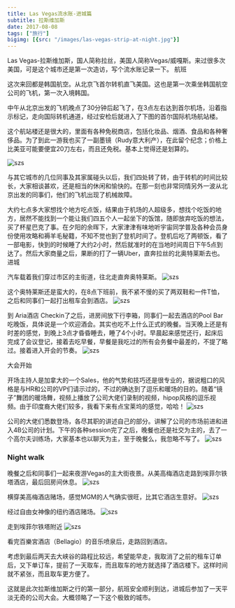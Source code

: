 ```yaml
---
title: Las Vegas流水账-进城篇
subtitle: 拉斯维加斯
date: 2017-08-08
tags: ["旅行"]
bigimg: [{src: "/images/las-vegas-strip-at-night.jpg"}]
---
```




Las Vegas-拉斯维加斯，国人简称拉丝，美国人简称Vegas/威嘎斯。来过很多次美国，可是这个城市还是第一次造访，写个流水账记录一下。
航班

这次来回都是韩国航空。从北京飞首尔转机直飞美国。这也是第一次乘坐韩国航空公司的飞机，第一次入境韩国。

中午从北京出发的飞机晚点了30分钟后起飞了，在3点左右达到首尔机场，沿着指示标记，走向国际转机通道，经过安检后就进入了下图的首尔国际机场航站楼。

这个航站楼还是很大的，里面有各种免税商店，包括化妆品、烟酒、食品和各种奢侈品。为了到此一游我也买了一副墨镜（Rudy意大利产），在此留个纪念；价格上比美亚可能要便宜20刀左右，而且还免税。基本上觉得还是划算的。

![szs](/images/IMG_5058.jpg)



与其它城市的几位同事及其家属碰头以后，我们四处转了转，由于转机的时间比较长，大家相谈甚欢，还是相当的休闲和愉快的。在那一刻也非常同情另外一波从北京出发的同事们，他们的飞机出现了机械故障。

大约七点多大家想找个地方吃点饭，结果由于机场的人超级多，想找个吃饭的地方，居然不能找到一个能让我们四五个人一起坐下的饭馆，随即放弃吃饭的想法，买了杯星巴克了事。在夕阳的余晖下，大家津津有味地听宇宙同学普及各种会员身份使用攻略和褥羊毛秘籍，不知不觉也到了登机时间了。登机后吃了两顿饭，看了一部电影，快到的时候睡了大约2小时，然后就准时的在当地时间周日下午5点到达了。然后大家商量之后，果断的打了一辆Uber，直奔拉丝的北奥特莱斯去也。
进城

汽车载着我们穿过市区的主街道，往北走直奔奥特莱斯。
![szs](/images/IMG_5061.jpg)



这个奥特莱斯还是蛮大的，在8点下班前，我不紧不慢的买了两双鞋和一件T恤，之后和同事们一起打出租车会到酒店。
![szs](/images/IMG_5063.jpg)



到 Aria酒店 Checkin了之后，进房间放下行李箱，同事们一起去酒店的Pool Bar吃晚饭，具体说是一个欢迎酒会。其实也吃不上什么正式的晚餐。当天晚上还是有时差的感觉，到晚上3点才昏昏睡去，睡了4个小时。早晨起来感觉还行，起床后完成了会议登记，接着去吃早餐，早餐是我吃过的所有会务餐中最差的，不提了略过。接着进入开会的节奏。
![szs](/images/IMG_5066.jpg)


大会开始

开场主持人是加拿大的一个Sales，他的气势和技巧还是很专业的，据说粗口的风格是与HR和公司的VP们请示过的，不过的确达到了逗乐和暖场的目的。随着“镜子”舞团的暖场舞，视频上播放了公司大佬们录制的视频，hipop风格的逗乐视频。由于印度裔大佬们较多，我看下来有点宝莱坞的感觉，哈哈！
![szs](/images/IMG_5068.jpg)



公司的大佬们悉数登场，各尽其职的讲述自己的部分。讲解了公司的市场前进和进入4B公司的计划。下午的各种session完了之后，晚餐也还是社交为主的，去了一个高尔夫训练场，大家基本也以聊天为主，至于晚餐么，我忽略不写了。
![szs](/images/las-grand-canyon-np.jpg)

### Night walk

晚餐之后和同事们一起来夜游Vegas的主大街夜景。从美高梅酒店走路到埃菲尔铁塔酒店，最后回房间休息。
![szs](/images/IMG_5077.jpg)


横穿美高梅酒店赌场，感觉MGM的人气确实很旺，比其它酒店生意好。
![szs](/images/IMG_5083.jpg)


经过自由女神像的纽约酒店赌场。
![szs](/images/IMG_5088.jpg)


走到埃菲尔铁塔附近
![szs](/images/IMG_5109.jpg)


看完百樂宮酒店（Bellagio）的音乐喷泉后，走路回到酒店。

考虑到最后两天去大峡谷的路程比较远，希望能早走，我取消了之前的租车订单后，又下单订车，提前了一天取车，而且取车的地方就选择了酒店楼下。这样时间就不紧张，而且取车更方便了。

这就是此次拉斯维加斯之行的第一部分，航班安全顺利到达，进城后参加了一天平淡无奇的公司大会。大概领略了一下这个极致的城市。


